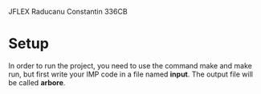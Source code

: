 JFLEX 
Raducanu Constantin 336CB

# Setup 
In order to run the project, you need to use the command make and make run, but first write your IMP code in a file named 
**input**. The output file will be called **arbore**.
